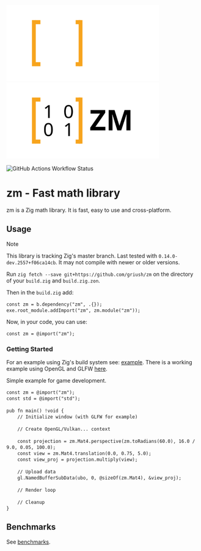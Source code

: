 <img src="https://raw.githubusercontent.com/griush/resources/f5f9659dd5c4d18d63ff9bc2e67b8feee874e482/logos/zm-dark.svg#gh-dark-mode-only" alt="zm Logo" width="400px">
<img src="https://raw.githubusercontent.com/griush/resources/f5f9659dd5c4d18d63ff9bc2e67b8feee874e482/logos/zm-light.svg#gh-light-mode-only" alt="zm Logo" width="400px">

![GitHub Actions Workflow Status](https://img.shields.io/github/actions/workflow/status/griush/zm/ci.yaml?style=flat&logo=github&label=CI)

# zm - Fast math library
zm is a Zig math library. It is fast, easy to use and cross-platform.

## Usage
> [!NOTE]
> This library is tracking Zig's master branch. Last tested with `0.14.0-dev.2557+f06ca14cb`.
> It may not compile with newer or older versions.

Run `zig fetch --save git+https://github.com/griush/zm` on the directory of your `build.zig` and `build.zig.zon`.

Then in the `build.zig` add:
```zig
const zm = b.dependency("zm", .{});
exe.root_module.addImport("zm", zm.module("zm"));
```
Now, in your code, you can use:
```zig
const zm = @import("zm");
```

### Getting Started
For an example using Zig's build system see: [example](/example/).
There is a working example using OpenGL and GLFW [here](https://github.com/griush/zig-opengl-example).

Simple example for game development.
```zig
const zm = @import("zm");
const std = @import("std");

pub fn main() !void {
    // Initialize window (with GLFW for example)

    // Create OpenGL/Vulkan... context

    const projection = zm.Mat4.perspective(zm.toRadians(60.0), 16.0 / 9.0, 0.05, 100.0);
    const view = zm.Mat4.translation(0.0, 0.75, 5.0);
    const view_proj = projection.multiply(view);

    // Upload data
    gl.NamedBufferSubData(ubo, 0, @sizeOf(zm.Mat4), &view_proj);

    // Render loop

    // Cleanup
}
```

## Benchmarks
See [benchmarks](/test/benchmark.zig).
